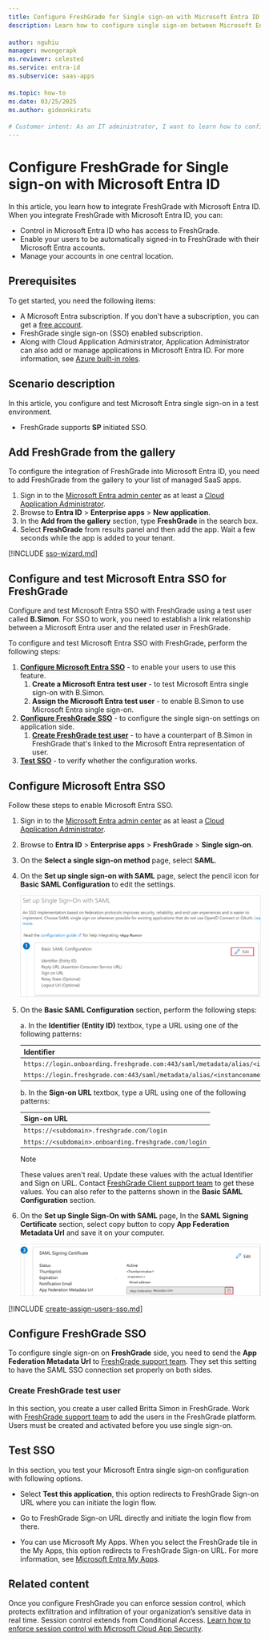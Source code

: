 ```yaml
---
title: Configure FreshGrade for Single sign-on with Microsoft Entra ID
description: Learn how to configure single sign-on between Microsoft Entra ID and FreshGrade.

author: nguhiu
manager: mwongerapk
ms.reviewer: celested
ms.service: entra-id
ms.subservice: saas-apps

ms.topic: how-to
ms.date: 03/25/2025
ms.author: gideonkiratu

# Customer intent: As an IT administrator, I want to learn how to configure single sign-on between Microsoft Entra ID and FreshGrade so that I can control who has access to FreshGrade, enable automatic sign-in with Microsoft Entra accounts, and manage my accounts in one central location.
---
```

# Configure FreshGrade for Single sign-on with Microsoft Entra ID

In this article,  you learn how to integrate FreshGrade with Microsoft Entra ID. When you integrate FreshGrade with Microsoft Entra ID, you can:

* Control in Microsoft Entra ID who has access to FreshGrade.
* Enable your users to be automatically signed-in to FreshGrade with their Microsoft Entra accounts.
* Manage your accounts in one central location.

## Prerequisites

To get started, you need the following items:

* A Microsoft Entra subscription. If you don't have a subscription, you can get a [free account](https://azure.microsoft.com/free/).
* FreshGrade single sign-on (SSO) enabled subscription.
* Along with Cloud Application Administrator, Application Administrator can also add or manage applications in Microsoft Entra ID.
For more information, see [Azure built-in roles](~/identity/role-based-access-control/permissions-reference.md).

## Scenario description

In this article,  you configure and test Microsoft Entra single sign-on in a test environment.

* FreshGrade supports **SP** initiated SSO.

## Add FreshGrade from the gallery

To configure the integration of FreshGrade into Microsoft Entra ID, you need to add FreshGrade from the gallery to your list of managed SaaS apps.

1. Sign in to the [Microsoft Entra admin center](https://entra.microsoft.com) as at least a [Cloud Application Administrator](~/identity/role-based-access-control/permissions-reference.md#cloud-application-administrator).
1. Browse to **Entra ID** > **Enterprise apps** > **New application**.
1. In the **Add from the gallery** section, type **FreshGrade** in the search box.
1. Select **FreshGrade** from results panel and then add the app. Wait a few seconds while the app is added to your tenant.

 [!INCLUDE [sso-wizard.md](~/identity/saas-apps/includes/sso-wizard.md)]

<a name='configure-and-test-azure-ad-sso-for-freshgrade'></a>

## Configure and test Microsoft Entra SSO for FreshGrade

Configure and test Microsoft Entra SSO with FreshGrade using a test user called **B.Simon**. For SSO to work, you need to establish a link relationship between a Microsoft Entra user and the related user in FreshGrade.

To configure and test Microsoft Entra SSO with FreshGrade, perform the following steps:

1. **[Configure Microsoft Entra SSO](#configure-azure-ad-sso)** - to enable your users to use this feature.
    1. **Create a Microsoft Entra test user** - to test Microsoft Entra single sign-on with B.Simon.
    1. **Assign the Microsoft Entra test user** - to enable B.Simon to use Microsoft Entra single sign-on.
1. **[Configure FreshGrade SSO](#configure-freshgrade-sso)** - to configure the single sign-on settings on application side.
    1. **[Create FreshGrade test user](#create-freshgrade-test-user)** - to have a counterpart of B.Simon in FreshGrade that's linked to the Microsoft Entra representation of user.
1. **[Test SSO](#test-sso)** - to verify whether the configuration works.

<a name='configure-azure-ad-sso'></a>

## Configure Microsoft Entra SSO

Follow these steps to enable Microsoft Entra SSO.

1. Sign in to the [Microsoft Entra admin center](https://entra.microsoft.com) as at least a [Cloud Application Administrator](~/identity/role-based-access-control/permissions-reference.md#cloud-application-administrator).
1. Browse to **Entra ID** > **Enterprise apps** > **FreshGrade** > **Single sign-on**.
1. On the **Select a single sign-on method** page, select **SAML**.
1. On the **Set up single sign-on with SAML** page, select the pencil icon for **Basic SAML Configuration** to edit the settings.

    ![Screenshot shows to edit Basic S A M L Configuration.](common/edit-urls.png "Basic Configuration")

1. On the **Basic SAML Configuration** section, perform the following steps:

	a. In the **Identifier (Entity ID)** textbox, type a URL using one of the following patterns:

	| **Identifier** |
    |-------------|
    |`https://login.onboarding.freshgrade.com:443/saml/metadata/alias/<instancename>`|
    |`https://login.freshgrade.com:443/saml/metadata/alias/<instancename>`|

    b. In the **Sign-on URL** textbox, type a URL using one of the following patterns:
    
    | **Sign-on URL** |
    |------------|
    |`https://<subdomain>.freshgrade.com/login`|
    |`https://<subdomain>.onboarding.freshgrade.com/login`|

	> [!NOTE]
	> These values aren't real. Update these values with the actual Identifier and Sign on URL. Contact [FreshGrade Client support team](mailto:support@freshgrade.com) to get these values. You can also refer to the patterns shown in the **Basic SAML Configuration** section.

1. On the **Set up Single Sign-On with SAML** page, In the **SAML Signing Certificate** section, select copy button to copy **App Federation Metadata Url** and save it on your computer.

	![Screenshot shows the Certificate download link.](common/copy-metadataurl.png "Certificate")

<a name='create-an-azure-ad-test-user'></a>

[!INCLUDE [create-assign-users-sso.md](~/identity/saas-apps/includes/create-assign-users-sso.md)]

## Configure FreshGrade SSO

To configure single sign-on on **FreshGrade** side, you need to send the **App Federation Metadata Url** to [FreshGrade support team](mailto:support@freshgrade.com). They set this setting to have the SAML SSO connection set properly on both sides.

### Create FreshGrade test user

In this section, you create a user called Britta Simon in FreshGrade. Work with [FreshGrade support team](mailto:support@freshgrade.com) to add the users in the FreshGrade platform. Users must be created and activated before you use single sign-on.

## Test SSO 

In this section, you test your Microsoft Entra single sign-on configuration with following options. 

* Select **Test this application**, this option redirects to FreshGrade Sign-on URL where you can initiate the login flow. 

* Go to FreshGrade Sign-on URL directly and initiate the login flow from there.

* You can use Microsoft My Apps. When you select the FreshGrade tile in the My Apps, this option redirects to FreshGrade Sign-on URL. For more information, see [Microsoft Entra My Apps](/azure/active-directory/manage-apps/end-user-experiences#azure-ad-my-apps).

## Related content

Once you configure FreshGrade you can enforce session control, which protects exfiltration and infiltration of your organization’s sensitive data in real time. Session control extends from Conditional Access. [Learn how to enforce session control with Microsoft Cloud App Security](/cloud-app-security/proxy-deployment-aad).
